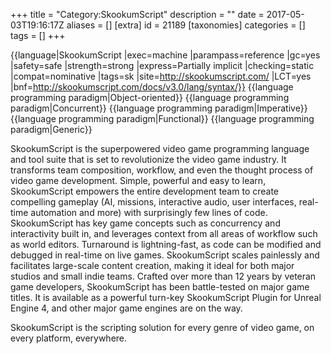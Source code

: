 +++
title = "Category:SkookumScript"
description = ""
date = 2017-05-03T19:16:17Z
aliases = []
[extra]
id = 21189
[taxonomies]
categories = []
tags = []
+++

{{language|SkookumScript
|exec=machine
|parampass=reference
|gc=yes
|safety=safe
|strength=strong
|express=Partially implicit
|checking=static
|compat=nominative
|tags=sk
|site=http://skookumscript.com/
|LCT=yes
|bnf=http://skookumscript.com/docs/v3.0/lang/syntax/}}
{{language programming paradigm|Object-oriented}}
{{language programming paradigm|Concurrent}}
{{language programming paradigm|Imperative}}
{{language programming paradigm|Functional}}
{{language programming paradigm|Generic}}

SkookumScript is the superpowered video game programming language and tool suite that is set to revolutionize the video game industry. It transforms team composition, workflow, and even the thought process of video game development. Simple, powerful and easy to learn, SkookumScript empowers the entire development team to create compelling gameplay (AI, missions, interactive audio, user interfaces, real-time automation and more) with surprisingly few lines of code. SkookumScript has key game concepts such as concurrency and interactivity built in, and leverages context from all areas of workflow such as world editors. Turnaround is lightning-fast, as code can be modified and debugged in real-time on live games. SkookumScript scales painlessly and facilitates large-scale content creation, making it ideal for both major studios and small indie teams. Crafted over more than 12 years by veteran game developers, SkookumScript has been battle-tested on major game titles. It is available as a powerful turn-key SkookumScript Plugin for Unreal Engine 4, and other major game engines are on the way.

SkookumScript is the scripting solution for every genre of video game, on every platform, everywhere.
